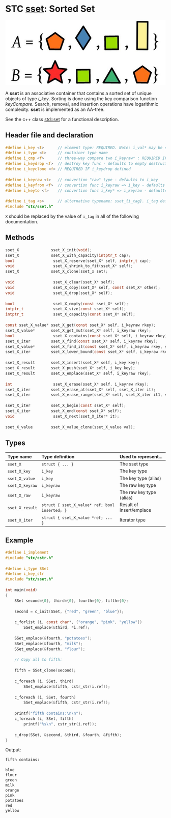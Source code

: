 # STC [sset](../include/stc/sset.h): Sorted Set
![Set](pics/sset.jpg)

A **sset** is an associative container that contains a sorted set of unique objects of type *i_key*. Sorting is done using the key comparison function *keyCompare*. Search, removal, and insertion operations have logarithmic complexity. **sset** is implemented as an AA-tree.

See the c++ class [std::set](https://en.cppreference.com/w/cpp/container/set) for a functional description.

## Header file and declaration

```c
#define i_key <t>      // element type: REQUIRED. Note: i_val* may be specified instead of i_key*.
#define i_type <t>     // container type name
#define i_cmp <f>      // three-way compare two i_keyraw* : REQUIRED IF i_keyraw is a non-integral type
#define i_keydrop <f>  // destroy key func - defaults to empty destruct
#define i_keyclone <f> // REQUIRED IF i_keydrop defined

#define i_keyraw <t>   // convertion "raw" type - defaults to i_key
#define i_keyfrom <f>  // convertion func i_keyraw => i_key - defaults to plain copy
#define i_keyto <f>    // convertion func i_key* => i_keyraw - defaults to plain copy

#define i_tag <s>      // alternative typename: sset_{i_tag}. i_tag defaults to i_key
#include "stc/sset.h"
```
`X` should be replaced by the value of `i_tag` in all of the following documentation.

## Methods

```c
sset_X              sset_X_init(void);
sset_X              sset_X_with_capacity(intptr_t cap);
bool                 sset_X_reserve(sset_X* self, intptr_t cap);
void                 sset_X_shrink_to_fit(sset_X* self);
sset_X              sset_X_clone(sset_x set);

void                 sset_X_clear(sset_X* self);
void                 sset_X_copy(sset_X* self, const sset_X* other);
void                 sset_X_drop(sset_X* self);                                             // destructor

bool                 sset_X_empty(const sset_X* self);
intptr_t             sset_X_size(const sset_X* self);
intptr_t             sset_X_capacity(const sset_X* self);

const sset_X_value* sset_X_get(const sset_X* self, i_keyraw rkey);                         // const get
sset_X_value*       sset_X_get_mut(sset_X* self, i_keyraw rkey);                           // return NULL if not found
bool                 sset_X_contains(const sset_X* self, i_keyraw rkey);
sset_X_iter         sset_X_find(const sset_X* self, i_keyraw rkey);
sset_X_value*       sset_X_find_it(const sset_X* self, i_keyraw rkey, sset_X_iter* out);  // return NULL if not found
sset_X_iter         sset_X_lower_bound(const sset_X* self, i_keyraw rkey);                 // find closest entry >= rkey

sset_X_result       sset_X_insert(sset_X* self, i_key key);
sset_X_result       sset_X_push(sset_X* self, i_key key);                                  // alias for insert()
sset_X_result       sset_X_emplace(sset_X* self, i_keyraw rkey);

int                  sset_X_erase(sset_X* self, i_keyraw rkey);
sset_X_iter         sset_X_erase_at(sset_X* self, sset_X_iter it);                        // return iter after it
sset_X_iter         sset_X_erase_range(sset_X* self, sset_X_iter it1, sset_X_iter it2);  // return updated it2

sset_X_iter         sset_X_begin(const sset_X* self);
sset_X_iter         sset_X_end(const sset_X* self);
void                 sset_X_next(sset_X_iter* it);

sset_X_value        sset_X_value_clone(sset_X_value val);
```

## Types

| Type name          | Type definition                                   | Used to represent...        |
|:-------------------|:--------------------------------------------------|:----------------------------|
| `sset_X`          | `struct { ... }`                                  | The sset type              |
| `sset_X_key`      | `i_key`                                           | The key type                |
| `sset_X_value`    | `i_key`                                           | The key type (alias)        |
| `sset_X_keyraw`   | `i_keyraw`                                        | The raw key type            |
| `sset_X_raw`      | `i_keyraw`                                        | The raw key type (alias)    |
| `sset_X_result`   | `struct { sset_X_value* ref; bool inserted; }`   | Result of insert/emplace    |
| `sset_X_iter`     | `struct { sset_X_value *ref; ... }`              | Iterator type               |

## Example
```c
#define i_implement
#include "stc/cstr.h"

#define i_type SSet
#define i_key_str
#include "stc/sset.h"

int main(void)
{
    SSet second={0}, third={0}, fourth={0}, fifth={0};

    second = c_init(SSet, {"red", "green", "blue"});

    c_forlist (i, const char*, {"orange", "pink", "yellow"})
        SSet_emplace(&third, *i.ref);

    SSet_emplace(&fourth, "potatoes");
    SSet_emplace(&fourth, "milk");
    SSet_emplace(&fourth, "flour");

    // Copy all to fifth:

    fifth = SSet_clone(second);

    c_foreach (i, SSet, third)
        SSet_emplace(&fifth, cstr_str(i.ref));

    c_foreach (i, SSet, fourth)
        SSet_emplace(&fifth, cstr_str(i.ref));

    printf("fifth contains:\n\n");
    c_foreach (i, SSet, fifth)
        printf("%s\n", cstr_str(i.ref));

    c_drop(SSet, &second, &third, &fourth, &fifth);
}
```
Output:
```
fifth contains:

blue
flour
green
milk
orange
pink
potatoes
red
yellow
```
